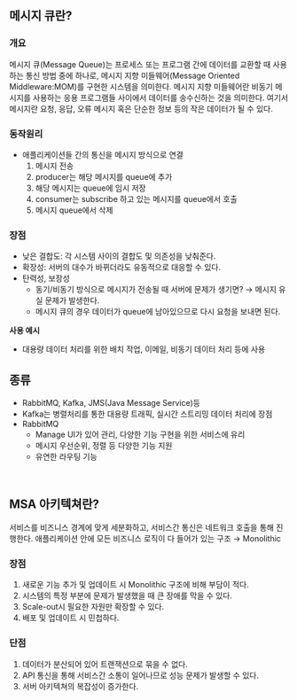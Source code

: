 ## 메시지 큐란?
    
### 개요

메시지 큐(Message Queue)는 프로세스 또는 프로그램 간에 데이터를 교환할 때 사용하는 통신 방법 중에 하나로, 메시지 지향 미들웨어(Message Oriented Middleware:MOM)를 구현한 시스템을 의미한다. 메시지 지향 미들웨어란 비동기 메시지를 사용하는 응용 프로그램들 사이에서 데이터를 송수신하는 것을 의미한다. 여기서 메시지란 요청, 응답, 오류 메시지 혹은 단순한 정보 등의 작은 데이터가 될 수 있다.

### 동작원리

- 애플리케이션들 간의 통신을 메시지 방식으로 연결
    1. 메시지 전송
    2. producer는 해당 메시지를 queue에 추가
    3. 해당 메시지는 queue에 임시 저장
    4. consumer는 subscribe 하고 있는 메시지를 queue에서 호출
    5. 메시지 queue에서 삭제

### 장점

- 낮은 결합도: 각 시스템 사이의 결합도 및 의존성을 낮춰준다.
- 확장성: 서버의 대수가 바뀌더라도 유동적으로 대응할 수 있다.
- 탄력성, 보장성
    - 동기/비동기 방식으로 메시지가 전송될 때 서버에 문제가 생기면? → 메시지 유실 문제가 발생한다.
    - 메시지 큐의 경우 데이터가 queue에 남아있으므로 다시 요청을 보내면 된다.

**사용 예시**

- 대용량 데이터 처리를 위한 배치 작업, 이메일, 비동기 데이터 처리 등에 사용

## 종류

- RabbitMQ, Kafka, JMS(Java Message Service)등
- Kafka는 병렬처리를 통한 대용량 트래픽, 실시간 스트리밍 데이터 처리에 장점
- RabbitMQ
    - Manage UI가 있어 관리, 다양한 기능 구현을 위한 서비스에 유리
    - 메시지 우선순위, 정렬 등 다양한 기능 지원
    - 유연한 라우팅 기능

<br>

## MSA 아키텍쳐란?
  
  서비스를 비즈니스 경계에 맞게 세분화하고, 서비스간  통신은 네트워크 호출을 통해 진행한다.
  애플리케이션 안에 모든 비즈니스 로직이 다 들어가 있는 구조 → Monolithic
  
  ### 장점
  
  1. 새로운 기능 추가 및 업데이트 시 Monolithic 구조에 비해 부담이 적다.
  2. 시스템의 특정 부분에 문제가 발생했을 때 큰 장애를 막을 수 있다.
  3. Scale-out시 필요한 자원만 확장할 수 있다.
  4. 배포 및 업데이트 시 민첩하다.
  
  ### 단점
  
  1. 데이터가 분산되어 있어 트랜잭션으로 묶을 수 없다.
  2. API 통신을 통해 서비스간 소통이 일어나므로 성능 문제가 발생할 수 있다.
  3. 서버 아키텍쳐의 복잡성이 증가한다.